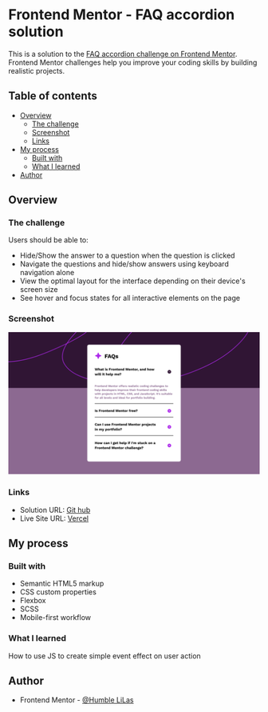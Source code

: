# Frontend Mentor - FAQ accordion solution

This is a solution to the [FAQ accordion challenge on Frontend Mentor](https://www.frontendmentor.io/challenges/faq-accordion-wyfFdeBwBz). Frontend Mentor challenges help you improve your coding skills by building realistic projects. 

## Table of contents

- [Overview](#overview)
  - [The challenge](#the-challenge)
  - [Screenshot](#screenshot)
  - [Links](#links)
- [My process](#my-process)
  - [Built with](#built-with)
  - [What I learned](#what-i-learned)
- [Author](#author)




## Overview

### The challenge

Users should be able to:

- Hide/Show the answer to a question when the question is clicked
- Navigate the questions and hide/show answers using keyboard navigation alone
- View the optimal layout for the interface depending on their device's screen size
- See hover and focus states for all interactive elements on the page

### Screenshot

![](FAQ.png)


### Links

- Solution URL: [Git hub](https://github.com/humbl3LilaS/FAQ-Accordion.git)
- Live Site URL: [Vercel](https://faq-accordion-six-silk.vercel.app/)

## My process

### Built with

- Semantic HTML5 markup
- CSS custom properties
- Flexbox
- SCSS
- Mobile-first workflow




### What I learned

How to use JS to create simple event effect on user action



## Author
- Frontend Mentor - [@Humble LiLas](https://www.frontendmentor.io/profile/humbl3lalis)
